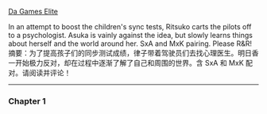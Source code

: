 [Da Games Elite](https://fanfiction.net/u/967690/)

In an attempt to boost the children's sync tests, Ritsuko carts the pilots off to a psychologist. Asuka is vainly against the idea, but slowly learns things about herself and the world around her. SxA and MxK pairing. Please R&R!  
摘要：为了提高孩子们的同步测试成绩，律子带着驾驶员们去找心理医生。明日香一开始极力反对，却在过程中逐渐了解了自己和周围的世界。含 SxA 和 MxK 配对。请阅读并评论！

---
### Chapter 1